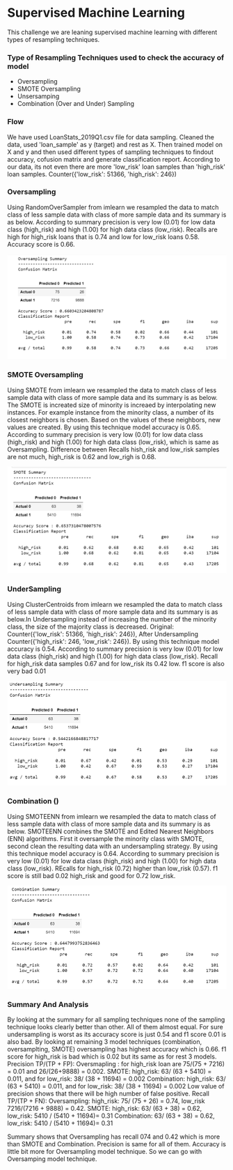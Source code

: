 # Supervised Machine Learning
This challenge we are leaning supervised machine learning with different types of resampling techniques.
### Type of Resampling Techniques used to check the accuracy of model
* Oversampling
* SMOTE Oversampling
* Unsersamping
* Combination (Over and Under) Sampling

### Flow
We have used LoanStats_2019Q1.csv file for data sampling. Cleaned the data, used 'loan_sample' as y (target) and rest as X. Then trained model on X and y and then used different types of sampling techniques to findout accuracy, cofusion matrix and generate classification report. According to our data, its not even there are more 'low_risk' loan samples than 'high_risk' loan samples. Counter({'low_risk': 51366, 'high_risk': 246})

### Oversampling
Using RandomOverSampler from imlearn we resampled the data to match class of less sample data with class of more sample data and its summary is as below. According to summary precision is very low (0.01) for low data class (high_risk) and high (1.00) for high data class (low_risk). Recalls are high for high_risk loans that is 0.74 and low for low_risk loans 0.58. Accuracy score is 0.66.

![Oversampling](images/oversampling.PNG)

### SMOTE Oversampling
Using SMOTE from imlearn we resampled the data to match class of less sample data with class of more sample data and its summary is as below. The SMOTE is increated size of minority is increaed by interpolating new instances. For example instance from the minority class, a number of its closest neighbors is chosen. Based on the values of these neighbors, new values are created. By using this technique model accuracy is 0.65. According to summary precision is very low (0.01) for low data class (high_risk) and high (1.00) for high data class (low_risk), which is same as Oversampling. Difference between Recalls hish_risk and low_risk samples are not much, high_risk is 0.62 and low_righ is 0.68.

![SMOTE](images/smote.PNG)

### UnderSampling
Using ClusterCentroids from imlearn we resampled the data to match class of less sample data with class of more sample data and its summary is as below.In Undersampling instead of increasing the number of the minority class, the size of the majority class is decreased. Original: Counter({'low_risk': 51366, 'high_risk': 246}), After Undersampling Counter({'high_risk': 246, 'low_risk': 246}). By using this technique model accuracy is 0.54. According to summary precision is very low (0.01) for low data class (high_risk) and high (1.00) for high data class (low_risk). Recall for high_risk data samples 0.67 and for low_risk its 0.42 low. f1 score is also very bad 0.01

![Undersampling](images/under.PNG)

### Combination ()
Using SMOTEENN from imlearn we resampled the data to match class of less sample data with class of more sample data and its summary is as below. SMOTEENN combines the SMOTE and Edited Nearest Neighbors (ENN) algorithms. First it oversample the minority class with SMOTE, second clean the resulting data with an undersampling strategy. By using this technique model accuracy is 0.64.  According to summary precision is very low (0.01) for low data class (high_risk) and high (1.00) for high data class (low_risk). REcalls for high_risk (0.72) higher than low_risk (0.57). f1 score is still bad 0.02 high_risk and good for 0.72 low_risk.

![Combination](images/combination.PNG)

### Summary And Analysis
By looking at the summary for all sampling techniques none of the sampling technique looks clearly better than other. All of them almost equal. For sure undersampling is worst as its accuracy score is just 0.54 and f1 score 0.01 is also bad.
By looking at remaining 3 model techniques (combination, oversamplting, SMOTE) oversampling has highest accuracy which is 0.66. f1 score for high_risk is bad which is 0.02 but its same as for rest 3 models. Precision TP/(TP + FP):
Oversmapling : for high_risk loan are 75/(75 +  7216) = 0.01 and 26/(26+9888) = 0.002. 
SMOTE: high_risk: 63/ (63 + 5410) = 0.011, and for low_risk: 38/ (38 + 11694) = 0.002
Combination: high_risk: 63/ (63 + 5410) = 0.011, and for low_risk: 38/ (38 + 11694) = 0.002
Low value of precision shows that there will be high number of false positive.
Recall TP/(TP + FN):
Oversampling: high_risk: 75/ (75 + 26) = 0.74, low_risk 7216/(7216 + 9888) = 0.42.
SMOTE: high_risk:  63/ (63 + 38) = 0.62, low_risk: 5410 / (5410 + 11694)= 0.31
Combination: 63/ (63 + 38) = 0.62, low_risk: 5410 / (5410 + 11694)= 0.31

Summary shows that Oversampling has recall 074 and 0.42 which is more than SMOTE and Combination. Precision is same for all of them. Accuracy is little bit more for Oversampling model technique. So we can go with Oversamping model technique.







